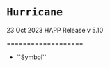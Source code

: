 # ``Hurricane``

23 Oct 2023
HAPP Release v 5.10

===================




- <!--@START_MENU_TOKEN@-->``Symbol``<!--@END_MENU_TOKEN@-->
